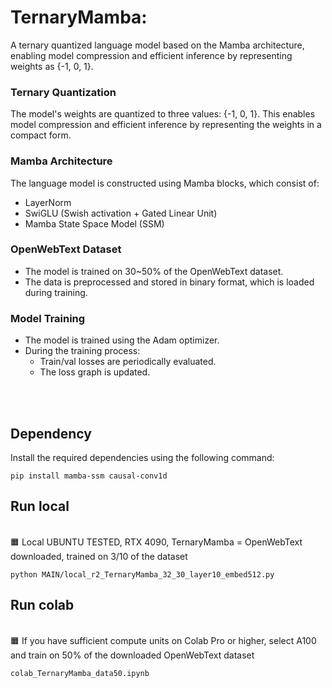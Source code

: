 # TernaryMamba: 
A ternary quantized language model based on the Mamba architecture, enabling model compression and efficient inference by representing weights as {-1, 0, 1}.


### Ternary Quantization
The model's weights are quantized to three values: {-1, 0, 1}. This enables model compression and efficient inference by representing the weights in a compact form.

### Mamba Architecture
The language model is constructed using Mamba blocks, which consist of:
- LayerNorm
- SwiGLU (Swish activation + Gated Linear Unit)
- Mamba State Space Model (SSM)

### OpenWebText Dataset
- The model is trained on 30~50% of the OpenWebText dataset.
- The data is preprocessed and stored in binary format, which is loaded during training.

### Model Training
- The model is trained using the Adam optimizer.
- During the training process:
  - Train/val losses are periodically evaluated.
  - The loss graph is updated.

<br><br>



## Dependency
Install the required dependencies using the following command:


```pip install mamba-ssm causal-conv1d```

##  Run local 
<br>
🟧 Local UBUNTU TESTED, RTX 4090, TernaryMamba = OpenWebText downloaded, trained on 3/10 of the dataset

```python MAIN/local_r2_TernaryMamba_32_30_layer10_embed512.py```


##  Run colab
<br>
🟧 If you have sufficient compute units on Colab Pro or higher, select A100 and train on 50% of the downloaded OpenWebText dataset


```colab_TernaryMamba_data50.ipynb```














